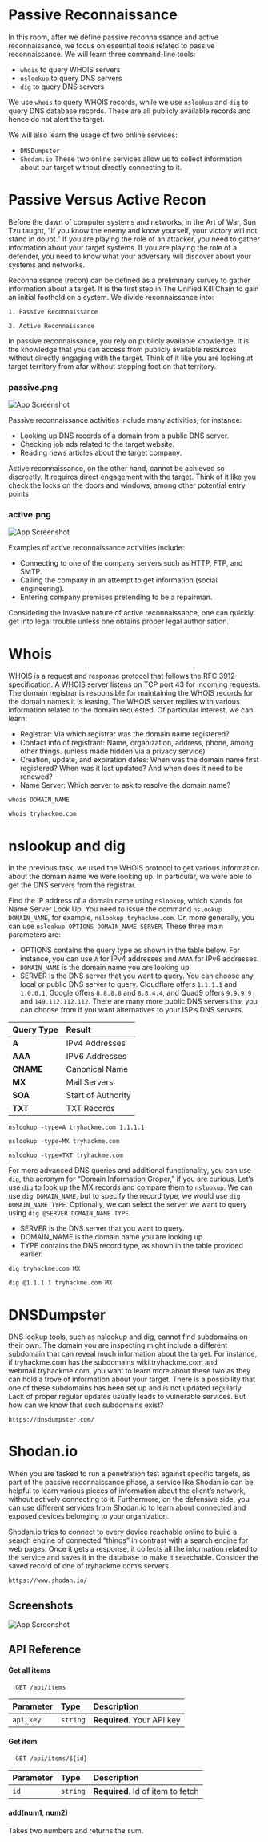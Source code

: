 
# Passive Reconnaissance

In this room, after we define passive reconnaissance and active reconnaissance, we focus on essential tools related to passive reconnaissance. We will learn three command-line tools:

* `whois` to query WHOIS servers
* `nslookup` to query DNS servers
* `dig` to query DNS servers

We use `whois` to query WHOIS records, while we use `nslookup` and `dig` to query DNS database records. These are all publicly available records and hence do not alert the target.

We will also learn the usage of two online services:

* `DNSDumpster`
* `Shodan.io`
These two online services allow us to collect information about our target without directly connecting to it.

# Passive Versus Active Recon

Before the dawn of computer systems and networks, in the Art of War, Sun Tzu taught, “If you know the enemy and know yourself, your victory will not stand in doubt.” If you are playing the role of an attacker, you need to gather information about your target systems. If you are playing the role of a defender, you need to know what your adversary will discover about your systems and networks.

Reconnaissance (recon) can be defined as a preliminary survey to gather information about a target. It is the first step in The Unified Kill Chain to gain an initial foothold on a system. We divide reconnaissance into:

    1. Passive Reconnaissance

    2. Active Reconnaissance

In passive reconnaissance, you rely on publicly available knowledge. It is the knowledge that you can access from publicly available resources without directly engaging with the target. Think of it like you are looking at target territory from afar without stepping foot on that territory.

### passive.png

![App Screenshot](https://via.placeholder.com/468x300?text=App+Screenshot+Here)

Passive reconnaissance activities include many activities, for instance:

* Looking up DNS records of a domain from a public DNS server.
* Checking job ads related to the target website.
* Reading news articles about the target company.

Active reconnaissance, on the other hand, cannot be achieved so discreetly. It requires direct engagement with the target. Think of it like you check the locks on the doors and windows, among other potential entry points

### active.png

![App Screenshot](https://via.placeholder.com/468x300?text=App+Screenshot+Here)

Examples of active reconnaissance activities include:

* Connecting to one of the company servers such as HTTP, FTP, and SMTP.
* Calling the company in an attempt to get information (social engineering).
* Entering company premises pretending to be a repairman.

Considering the invasive nature of active reconnaissance, one can quickly get into legal trouble unless one obtains proper legal authorisation.

#  Whois

WHOIS is a request and response protocol that follows the RFC 3912 specification. A WHOIS server listens on TCP port 43 for incoming requests. The domain registrar is responsible for maintaining the WHOIS records for the domain names it is leasing. The WHOIS server replies with various information related to the domain requested. Of particular interest, we can learn:

* Registrar: Via which registrar was the domain name registered?
* Contact info of registrant: Name, organization, address, phone, among other things. (unless made hidden via a privacy service)
* Creation, update, and expiration dates: When was the domain name first registered? When was it last updated? And when does it need to be renewed?
* Name Server: Which server to ask to resolve the domain name?

`whois DOMAIN_NAME`

`whois tryhackme.com`

# nslookup and dig

In the previous task, we used the WHOIS protocol to get various information about the domain name we were looking up. In particular, we were able to get the DNS servers from the registrar.

Find the IP address of a domain name using `nslookup`, which stands for Name Server Look Up. You need to issue the command `nslookup DOMAIN_NAME`, for example, `nslookup tryhackme.com`. Or, more generally, you can use `nslookup OPTIONS DOMAIN_NAME SERVER`. These three main parameters are:

* OPTIONS contains the query type as shown in the table below. For instance, you can use `A` for IPv4 addresses and `AAAA` for IPv6 addresses.
* `DOMAIN_NAME` is the domain name you are looking up.
* SERVER is the DNS server that you want to query. You can choose any local or public DNS server to query. Cloudflare offers `1.1.1.1` and `1.0.0.1`, Google offers `8.8.8.8` and `8.8.4.4`, and Quad9 offers `9.9.9.9` and `149.112.112.112`. There are many more public DNS servers that you can choose from if you want alternatives to your ISP’s DNS servers.

| Query Type |        Result                               |
| :-------- | :-------------------------------------| 
| **A** | IPv4 Addresses |
| **AAA** | IPV6 Addresses |
| **CNAME** | Canonical Name |
| **MX** | Mail Servers |
| **SOA** | Start of Authority |
| **TXT** | TXT Records |

`nslookup -type=A tryhackme.com 1.1.1.1`

`nslookup -type=MX tryhackme.com`

`nslookup -type=TXT tryhackme.com`

For more advanced DNS queries and additional functionality, you can use `dig`, the acronym for “Domain Information Groper,” if you are curious. Let’s use `dig` to look up the MX records and compare them to `nslookup`. We can use `dig DOMAIN_NAME`, but to specify the record type, we would use `dig DOMAIN_NAME TYPE`. Optionally, we can select the server we want to query using `dig @SERVER DOMAIN_NAME TYPE`.

* SERVER is the DNS server that you want to query.
* DOMAIN_NAME is the domain name you are looking up.
* TYPE contains the DNS record type, as shown in the table provided earlier.

`dig tryhackme.com MX`

`dig @1.1.1.1 tryhackme.com MX`

# DNSDumpster

DNS lookup tools, such as nslookup and dig, cannot find subdomains on their own. The domain you are inspecting might include a different subdomain that can reveal much information about the target. For instance, if tryhackme.com has the subdomains wiki.tryhackme.com and webmail.tryhackme.com, you want to learn more about these two as they can hold a trove of information about your target. There is a possibility that one of these subdomains has been set up and is not updated regularly. Lack of proper regular updates usually leads to vulnerable services. But how can we know that such subdomains exist?

```https
https://dnsdumpster.com/
```
# Shodan.io

When you are tasked to run a penetration test against specific targets, as part of the passive reconnaissance phase, a service like Shodan.io can be helpful to learn various pieces of information about the client’s network, without actively connecting to it. Furthermore, on the defensive side, you can use different services from Shodan.io to learn about connected and exposed devices belonging to your organization.

Shodan.io tries to connect to every device reachable online to build a search engine of connected “things” in contrast with a search engine for web pages. Once it gets a response, it collects all the information related to the service and saves it in the database to make it searchable. Consider the saved record of one of tryhackme.com’s servers.

`https://www.shodan.io/`








## Screenshots

![App Screenshot](https://via.placeholder.com/468x300?text=App+Screenshot+Here)


## API Reference

#### Get all items

```http
  GET /api/items
```

| Parameter | Type     | Description                |
| :-------- | :------- | :------------------------- |
| `api_key` | `string` | **Required**. Your API key |

#### Get item

```http
  GET /api/items/${id}
```

| Parameter | Type     | Description                       |
| :-------- | :------- | :-------------------------------- |
| `id`      | `string` | **Required**. Id of item to fetch |

#### add(num1, num2)

Takes two numbers and returns the sum.

